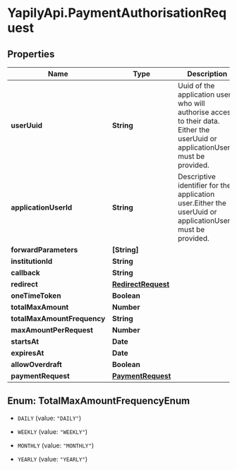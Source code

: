 # YapilyApi.PaymentAuthorisationRequest

## Properties

Name | Type | Description | Notes
------------ | ------------- | ------------- | -------------
**userUuid** | **String** | Uuid of the application user who will authorise access to their data. Either the userUuid or applicationUserId must be provided. | [optional] 
**applicationUserId** | **String** | Descriptive identifier for the application user.Either the userUuid or applicationUserId must be provided. | [optional] 
**forwardParameters** | **[String]** |  | [optional] 
**institutionId** | **String** |  | 
**callback** | **String** |  | 
**redirect** | [**RedirectRequest**](RedirectRequest.md) |  | [optional] 
**oneTimeToken** | **Boolean** |  | 
**totalMaxAmount** | **Number** |  | [optional] 
**totalMaxAmountFrequency** | **String** |  | [optional] 
**maxAmountPerRequest** | **Number** |  | [optional] 
**startsAt** | **Date** |  | [optional] 
**expiresAt** | **Date** |  | [optional] 
**allowOverdraft** | **Boolean** |  | [optional] 
**paymentRequest** | [**PaymentRequest**](PaymentRequest.md) |  | 



## Enum: TotalMaxAmountFrequencyEnum


* `DAILY` (value: `"DAILY"`)

* `WEEKLY` (value: `"WEEKLY"`)

* `MONTHLY` (value: `"MONTHLY"`)

* `YEARLY` (value: `"YEARLY"`)




